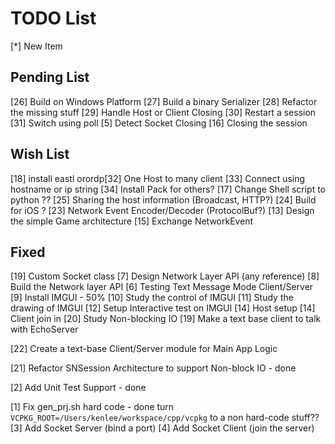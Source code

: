 # TODO List 
[*] New Item 


## Pending List 
[26] Build on Windows Platform
[27] Build a binary Serializer 
[28] Refactor the missing stuff
[29] Handle Host or Client Closing
[30] Restart a session 
[31] Switch using poll
[5] Detect Socket Closing
[16] Closing the session


## Wish List 
[18] install eastl 
orordp[32] One Host to many client
[33] Connect using hostname or ip string 
[34] Install Pack for others?
[17] Change Shell script to python ??
[25] Sharing the host information (Broadcast, HTTP?)
[24] Build for iOS ? 
[23] Network Event Encoder/Decoder (ProtocolBuf?)
[13] Design the simple Game architecture 
[15] Exchange NetworkEvent



## Fixed 
[19] Custom Socket class
[7] Design Network Layer API (any reference)
[8] Build the Network layer API 
[6] Testing Text Message Mode Client/Server 
[9] Install IMGUI - 50%
[10] Study the control of IMGUI 
[11] Study the drawing of IMGUI 
[12] Setup Interactive test on IMGUI 
[14] Host setup 
[14] Client join in 
[20] Study Non-blocking IO 
[19] Make a text base client to talk with EchoServer

[22] Create a text-base Client/Server module for Main App Logic

[21] Refactor SNSession Architecture to support Non-block IO  - done 

[2] Add Unit Test Support  - done 

[1] Fix gen_prj.sh hard code - done 
turn `VCPKG_ROOT=/Users/kenlee/workspace/cpp/vcpkg`
to a non hard-code stuff??
[3] Add Socket Server (bind a port)
[4] Add Socket Client (join the server)

